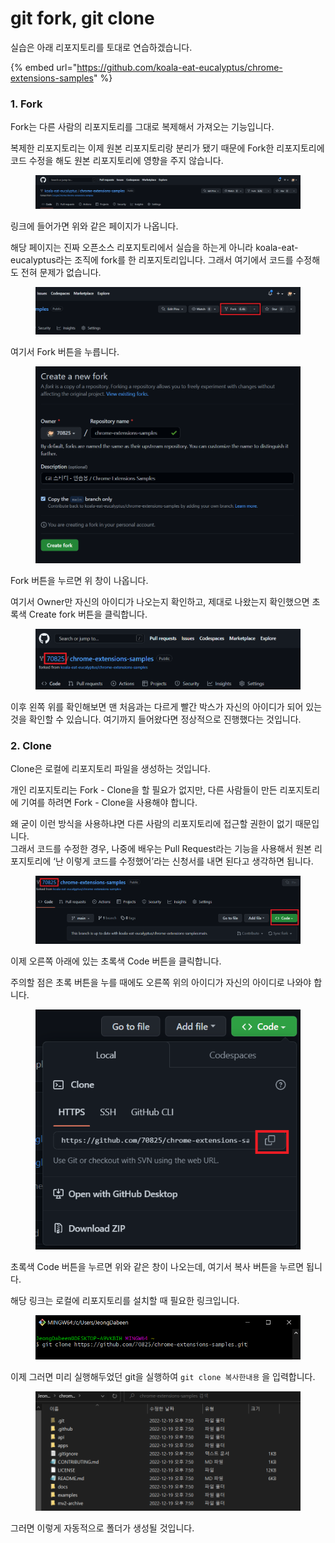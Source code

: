 # git fork, git clone

&#x20;실습은 아래 리포지토리를 토대로 연습하겠습니다.

{% embed url="https://github.com/koala-eat-eucalyptus/chrome-extensions-samples" %}



### 1. Fork

Fork는 다른 사람의 리포지토리를 그대로 복제해서 가져오는 기능입니다.

복제한 리포지토리는 이제 원본 리포지토리랑 분리가 됐기 때문에 Fork한 리포지토리에 코드 수정을 해도 원본 리포지토리에 영향을 주지 않습니다.

<figure><img src="../.gitbook/assets/image (1) (2).png" alt=""><figcaption></figcaption></figure>

링크에 들어가면 위와 같은 페이지가 나옵니다.

해당 페이지는 진짜 오픈소스 리포지토리에서 실습을 하는게 아니라 koala-eat-eucalyptus라는 조직에 fork를 한 리포지토리입니다. 그래서 여기에서 코드를 수정해도 전혀 문제가 없습니다.

<figure><img src="../.gitbook/assets/image (4).png" alt=""><figcaption></figcaption></figure>

여기서 Fork 버튼을 누릅니다.

<figure><img src="../.gitbook/assets/image (1) (1) (1).png" alt=""><figcaption></figcaption></figure>

Fork 버튼을 누르면 위 창이 나옵니다.

여기서 Owner만 자신의 아이디가 나오는지 확인하고, 제대로 나왔는지 확인했으면 초록색 Create fork 버튼을 클릭합니다.

<figure><img src="../.gitbook/assets/image (2) (1).png" alt=""><figcaption></figcaption></figure>

이후 왼쪽 위를 확인해보면 맨 처음과는 다르게 빨간 박스가 자신의 아이디가 되어 있는 것을 확인할 수 있습니다. 여기까지 들어왔다면 정상적으로 진행했다는 것입니다.



### 2. Clone

Clone은 로컬에 리포지토리 파일을 생성하는 것입니다.

개인 리포지토리는 Fork - Clone을 할 필요가 없지만, 다른 사람들이 만든 리포지토리에 기여를 하려면 Fork - Clone을 사용해야 합니다.

왜 굳이 이런 방식을 사용하냐면 다른 사람의 리포지토리에 접근할 권한이 없기 때문입니다.\
그래서 코드를 수정한 경우, 나중에 배우는 Pull Request라는 기능을 사용해서 원본 리포지토리에 ‘난 이렇게 코드를 수정했어’라는 신청서를 내면 된다고 생각하면 됩니다.

<figure><img src="../.gitbook/assets/image (1) (3).png" alt=""><figcaption></figcaption></figure>

이제 오른쪽 아래에 있는 초록색 Code 버튼을 클릭합니다.

주의할 점은 초록 버튼을 누를 때에도 오른쪽 위의 아이디가 자신의 아이디로 나와야 합니다.

<figure><img src="../.gitbook/assets/image (3).png" alt=""><figcaption></figcaption></figure>

초록색 Code 버튼을 누르면 위와 같은 창이 나오는데, 여기서 복사 버튼을 누르면 됩니다.

해당 링크는 로컬에 리포지토리를 설치할 때 필요한 링크입니다.

<figure><img src="../.gitbook/assets/image (5) (1).png" alt=""><figcaption></figcaption></figure>

이제 그러면 미리 실행해두었던 git을 실행하여 `git clone 복사한내용` 을 입력합니다.

<figure><img src="../.gitbook/assets/image (2) (2).png" alt=""><figcaption></figcaption></figure>

그러면 이렇게 자동적으로 폴더가 생성될 것입니다.
